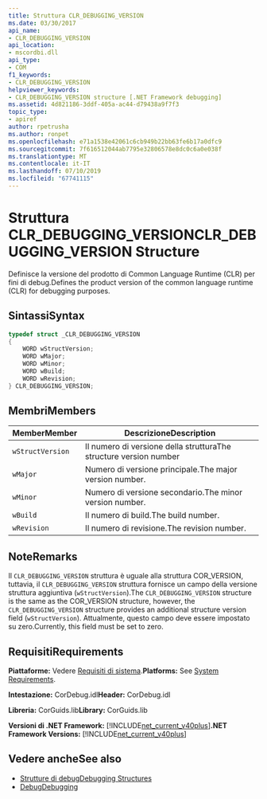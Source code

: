 ```yaml
---
title: Struttura CLR_DEBUGGING_VERSION
ms.date: 03/30/2017
api_name:
- CLR_DEBUGGING_VERSION
api_location:
- mscordbi.dll
api_type:
- COM
f1_keywords:
- CLR_DEBUGGING_VERSION
helpviewer_keywords:
- CLR_DEBUGGING_VERSION structure [.NET Framework debugging]
ms.assetid: 4d821186-3ddf-405a-ac44-d79438a9f7f3
topic_type:
- apiref
author: rpetrusha
ms.author: ronpet
ms.openlocfilehash: e71a1538e42061c6cb949b22bb63fe6b17a0dfc9
ms.sourcegitcommit: 7f616512044ab7795e32806578e8dc0c6a0e038f
ms.translationtype: MT
ms.contentlocale: it-IT
ms.lasthandoff: 07/10/2019
ms.locfileid: "67741115"
---
```

# <a name="clrdebuggingversion-structure"></a><span data-ttu-id="7b862-102">Struttura CLR_DEBUGGING_VERSION</span><span class="sxs-lookup"><span data-stu-id="7b862-102">CLR_DEBUGGING_VERSION Structure</span></span>
<span data-ttu-id="7b862-103">Definisce la versione del prodotto di Common Language Runtime (CLR) per fini di debug.</span><span class="sxs-lookup"><span data-stu-id="7b862-103">Defines the product version of the common language runtime (CLR) for debugging purposes.</span></span>  
  
## <a name="syntax"></a><span data-ttu-id="7b862-104">Sintassi</span><span class="sxs-lookup"><span data-stu-id="7b862-104">Syntax</span></span>  
  
```cpp  
typedef struct _CLR_DEBUGGING_VERSION  
{  
    WORD wStructVersion;
    WORD wMajor;
    WORD wMinor;
    WORD wBuild;
    WORD wRevision;
} CLR_DEBUGGING_VERSION;
```  
  
## <a name="members"></a><span data-ttu-id="7b862-105">Membri</span><span class="sxs-lookup"><span data-stu-id="7b862-105">Members</span></span>  
  
|<span data-ttu-id="7b862-106">Member</span><span class="sxs-lookup"><span data-stu-id="7b862-106">Member</span></span>|<span data-ttu-id="7b862-107">Descrizione</span><span class="sxs-lookup"><span data-stu-id="7b862-107">Description</span></span>|  
|------------|-----------------|  
|`wStructVersion`|<span data-ttu-id="7b862-108">Il numero di versione della struttura</span><span class="sxs-lookup"><span data-stu-id="7b862-108">The structure version number</span></span>|  
|`wMajor`|<span data-ttu-id="7b862-109">Numero di versione principale.</span><span class="sxs-lookup"><span data-stu-id="7b862-109">The major version number.</span></span>|  
|`wMinor`|<span data-ttu-id="7b862-110">Numero di versione secondario.</span><span class="sxs-lookup"><span data-stu-id="7b862-110">The minor version number.</span></span>|  
|`wBuild`|<span data-ttu-id="7b862-111">Il numero di build.</span><span class="sxs-lookup"><span data-stu-id="7b862-111">The build number.</span></span>|  
|`wRevision`|<span data-ttu-id="7b862-112">Il numero di revisione.</span><span class="sxs-lookup"><span data-stu-id="7b862-112">The revision number.</span></span>|  
  
## <a name="remarks"></a><span data-ttu-id="7b862-113">Note</span><span class="sxs-lookup"><span data-stu-id="7b862-113">Remarks</span></span>  
 <span data-ttu-id="7b862-114">Il `CLR_DEBUGGING_VERSION` struttura è uguale alla struttura COR_VERSION, tuttavia, il `CLR_DEBUGGING_VERSION` struttura fornisce un campo della versione struttura aggiuntiva (`wStructVersion`).</span><span class="sxs-lookup"><span data-stu-id="7b862-114">The `CLR_DEBUGGING_VERSION` structure is the same as the COR_VERSION structure, however, the `CLR_DEBUGGING_VERSION` structure provides an additional structure version field (`wStructVersion`).</span></span> <span data-ttu-id="7b862-115">Attualmente, questo campo deve essere impostato su zero.</span><span class="sxs-lookup"><span data-stu-id="7b862-115">Currently, this field must be set to zero.</span></span>  
  
## <a name="requirements"></a><span data-ttu-id="7b862-116">Requisiti</span><span class="sxs-lookup"><span data-stu-id="7b862-116">Requirements</span></span>  
 <span data-ttu-id="7b862-117">**Piattaforme:** Vedere [Requisiti di sistema](../../../../docs/framework/get-started/system-requirements.md).</span><span class="sxs-lookup"><span data-stu-id="7b862-117">**Platforms:** See [System Requirements](../../../../docs/framework/get-started/system-requirements.md).</span></span>  
  
 <span data-ttu-id="7b862-118">**Intestazione:** CorDebug.idl</span><span class="sxs-lookup"><span data-stu-id="7b862-118">**Header:** CorDebug.idl</span></span>  
  
 <span data-ttu-id="7b862-119">**Libreria:** CorGuids.lib</span><span class="sxs-lookup"><span data-stu-id="7b862-119">**Library:** CorGuids.lib</span></span>  
  
 <span data-ttu-id="7b862-120">**Versioni di .NET Framework:** [!INCLUDE[net_current_v40plus](../../../../includes/net-current-v40plus-md.md)]</span><span class="sxs-lookup"><span data-stu-id="7b862-120">**.NET Framework Versions:** [!INCLUDE[net_current_v40plus](../../../../includes/net-current-v40plus-md.md)]</span></span>  
  
## <a name="see-also"></a><span data-ttu-id="7b862-121">Vedere anche</span><span class="sxs-lookup"><span data-stu-id="7b862-121">See also</span></span>

- [<span data-ttu-id="7b862-122">Strutture di debug</span><span class="sxs-lookup"><span data-stu-id="7b862-122">Debugging Structures</span></span>](../../../../docs/framework/unmanaged-api/debugging/debugging-structures.md)
- [<span data-ttu-id="7b862-123">Debug</span><span class="sxs-lookup"><span data-stu-id="7b862-123">Debugging</span></span>](../../../../docs/framework/unmanaged-api/debugging/index.md)
